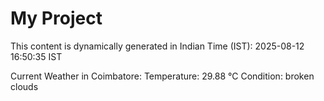# My Project

This content is dynamically generated in Indian Time (IST): 2025-08-12 16:50:35 IST


Current Weather in Coimbatore:
Temperature: 29.88 °C
Condition: broken clouds
